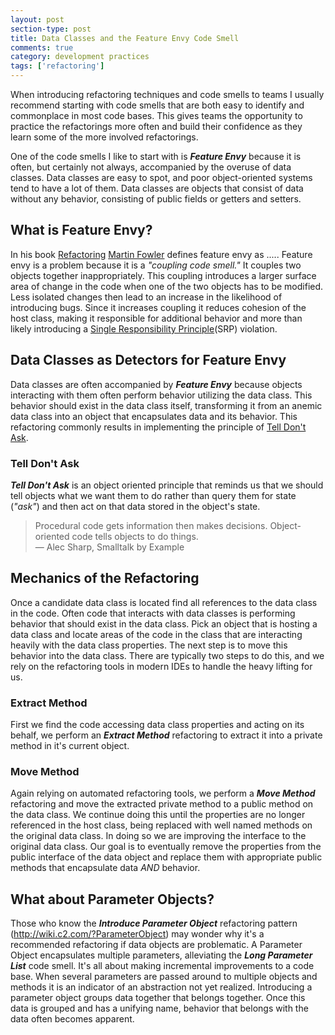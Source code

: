 ```yaml
---
layout: post
section-type: post
title: Data Classes and the Feature Envy Code Smell
comments: true
category: development practices
tags: ['refactoring']
---
```


When introducing refactoring techniques and code smells to teams I usually recommend starting with code smells that are both easy to identify and commonplace in most code bases. This gives teams the opportunity to practice the refactorings more often and build their confidence as they learn some of the more involved refactorings. 

One of the code smells I like to start with is _**Feature Envy**_ because it is often, but certainly not always, accompanied by the overuse of data classes. Data classes are easy to spot, and poor object-oriented systems tend to have a lot of them. Data classes are objects that consist of data without any behavior, consisting of public fields or getters and setters. 

## What is Feature Envy?

In his book [Refactoring]() [Martin Fowler](http://www.martinfowler.com) defines feature envy as ..... 
Feature envy is a problem because it is a _"coupling code smell."_ It couples two objects together inappropriately. This coupling introduces a larger surface area of change in the code when one of the two objects has to be modified. Less isolated changes then lead to an increase in the likelihood of introducing bugs. Since it increases coupling it reduces cohesion of the host class, making it responsible for additional behavior and more than likely introducing a [Single Responsibility Principle](https://en.wikipedia.org/wiki/Single_responsibility_principle)(SRP) violation.

## Data Classes as Detectors for Feature Envy

Data classes are often accompanied by _**Feature Envy**_ because objects interacting with them often perform behavior utilizing the data class. This behavior should exist in the data class itself, transforming it from an anemic data class into an object that encapsulates data and its behavior. This refactoring commonly results in implementing the principle of [Tell Don't Ask](https://pragprog.com/articles/tell-dont-ask).

### Tell Don't Ask

_**Tell Don't Ask**_ is an object oriented principle that reminds us that we should tell objects what we want them to do rather than query them for state (_"ask"_) and then act on that data stored in the object's state.

> Procedural code gets information then makes decisions. Object-oriented code tells objects to do things.    
> &mdash; Alec Sharp, Smalltalk by Example

## Mechanics of the Refactoring

Once a candidate data class is located find all references to the data class in the code. Often code that interacts with data classes is performing behavior that should exist in the data class. Pick an object that is hosting a data class and locate areas of the code in the class that are interacting heavily with the data class properties. The next step is to move this behavior into the data class.  There are typically two steps to do this, and we rely on the refactoring tools in modern IDEs to handle the heavy lifting for us. 

### Extract Method

First we find the code accessing data class properties and acting on its behalf, we perform an _**Extract Method**_ refactoring to extract it into a private method in it's current object. 

### Move Method

Again relying on automated refactoring tools, we perform a _**Move Method**_ refactoring and move the extracted private method to a public method on the data class. We continue doing this until the properties are no longer referenced in the host class, being replaced with well named methods on the original data class. In doing so we are improving the interface to the original data class. Our goal is to eventually remove the properties from the public interface of the data object and replace them with appropriate public methods that encapsulate data *AND* behavior.

## What about Parameter Objects?

Those who know the _**Introduce Parameter Object**_ refactoring pattern (http://wiki.c2.com/?ParameterObject) may wonder why it's a recommended refactoring if data objects are problematic. A Parameter Object encapsulates multiple parameters, alleviating the _**Long Parameter List**_ code smell. It's all about making incremental improvements to a code base. When several parameters are passed around to multiple objects and methods it is an indicator of an abstraction not yet realized. Introducing a parameter object groups data together that belongs together. Once this data is grouped and has a unifying name, behavior that belongs with the data often becomes apparent.